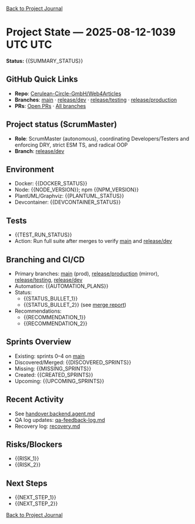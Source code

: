 [Back to Project Journal](../)

# Project State — 2025-08-12-1039 UTC UTC

**Status:** {{SUMMARY_STATUS}}

## GitHub Quick Links
- **Repo**: [Cerulean-Circle-GmbH/Web4Articles](https://github.com/Cerulean-Circle-GmbH/Web4Articles)
- **Branches**: [main](https://github.com/Cerulean-Circle-GmbH/Web4Articles/tree/main) · [release/dev](https://github.com/Cerulean-Circle-GmbH/Web4Articles/tree/release/dev) · [release/testing](https://github.com/Cerulean-Circle-GmbH/Web4Articles/tree/release/testing) · [release/production](https://github.com/Cerulean-Circle-GmbH/Web4Articles/tree/release/production)
- **PRs**: [Open PRs](https://github.com/Cerulean-Circle-GmbH/Web4Articles/pulls) · [All branches](https://github.com/Cerulean-Circle-GmbH/Web4Articles/branches)

## Project status (ScrumMaster)
- **Role**: ScrumMaster (autonomous), coordinating Developers/Testers and enforcing DRY, strict ESM TS, and radical OOP
- **Branch**: [release/dev](https://github.com/Cerulean-Circle-GmbH/Web4Articles/tree/release/dev)

## Environment
- Docker: {{DOCKER_STATUS}}
- Node: {{NODE_VERSION}}; npm {{NPM_VERSION}}
- PlantUML/Graphviz: {{PLANTUML_STATUS}}
- Devcontainer: {{DEVCONTAINER_STATUS}}

## Tests
- {{TEST_RUN_STATUS}}
- Action: Run full suite after merges to verify [main](https://github.com/Cerulean-Circle-GmbH/Web4Articles/tree/main) and [release/dev](https://github.com/Cerulean-Circle-GmbH/Web4Articles/tree/release/dev)

## Branching and CI/CD
- Primary branches: [main](https://github.com/Cerulean-Circle-GmbH/Web4Articles/tree/main) (prod), [release/production](https://github.com/Cerulean-Circle-GmbH/Web4Articles/tree/release/production) (mirror), [release/testing](https://github.com/Cerulean-Circle-GmbH/Web4Articles/tree/release/testing), [release/dev](https://github.com/Cerulean-Circle-GmbH/Web4Articles/tree/release/dev)
- Automation: {{AUTOMATION_PLANS}}
- Status:
  - {{STATUS_BULLET_1}}
  - {{STATUS_BULLET_2}} (see [merge report](../../merge-report-sprint-9.md))
- Recommendations:
  - {{RECOMMENDATION_1}}
  - {{RECOMMENDATION_2}}

## Sprints Overview
- Existing: sprints 0–4 on [main](https://github.com/Cerulean-Circle-GmbH/Web4Articles/tree/main)
- Discovered/Merged: {{DISCOVERED_SPRINTS}}
- Missing: {{MISSING_SPRINTS}}
- Created: {{CREATED_SPRINTS}}
- Upcoming: {{UPCOMING_SPRINTS}}

## Recent Activity
- See [handover.backend.agent.md](../../handover.backend.agent.md)
- QA log updates: [qa-feedback-log.md](../../qa-feedback-log.md)
- Recovery log: [recovery.md](../../recovery.md)

## Risks/Blockers
- {{RISK_1}}
- {{RISK_2}}

## Next Steps
- {{NEXT_STEP_1}}
- {{NEXT_STEP_2}}

[Back to Project Journal](../)